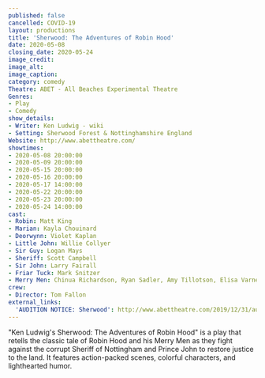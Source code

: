 ```yaml
---
published: false
cancelled: COVID-19
layout: productions
title: 'Sherwood: The Adventures of Robin Hood'
date: 2020-05-08
closing_date: 2020-05-24
image_credit:
image_alt:
image_caption:
category: comedy
Theatre: ABET - All Beaches Experimental Theatre
Genres: 
- Play
- Comedy
show_details:
- Writer: Ken Ludwig - wiki
- Setting: Sherwood Forest & Nottinghamshire England
Website: http://www.abettheatre.com/
showtimes:
- 2020-05-08 20:00:00
- 2020-05-09 20:00:00
- 2020-05-15 20:00:00
- 2020-05-16 20:00:00
- 2020-05-17 14:00:00
- 2020-05-22 20:00:00
- 2020-05-23 20:00:00
- 2020-05-24 14:00:00
cast:
- Robin: Matt King
- Marian: Kayla Chouinard
- Deorwynn: Violet Kaplan
- Little John: Willie Collyer
- Sir Guy: Logan Mays
- Sheriff: Scott Campbell
- Sir John: Larry Fairall
- Friar Tuck: Mark Snitzer
- Merry Men: Chinua Richardson, Ryan Sadler, Amy Tillotson, Elisa Varnedoe
crew:
- Director: Tom Fallon
external_links:
  'AUDITION NOTICE: Sherwood': http://www.abettheatre.com/2019/12/31/audition-notice-sherwood/
---
```

"Ken Ludwig's Sherwood: The Adventures of Robin Hood" is a play that retells the classic tale of Robin Hood and his Merry Men as they fight against the corrupt Sheriff of Nottingham and Prince John to restore justice to the land. It features action-packed scenes, colorful characters, and lighthearted humor.
  